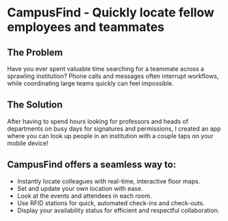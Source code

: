 # CampusFind - Quickly locate fellow employees and teammates

## The Problem

Have you ever spent valuable time searching for a teammate across a sprawling 
institution? Phone calls and messages often interrupt workflows, while coordinating large teams quickly can feel impossible.

## The Solution

After having to spend hours looking for professors and heads of departments 
on busy days for signatures and permissions, I created an app where 
you can look up people in an institution with a couple taps on your mobile device!

## CampusFind offers a seamless way to:

- Instantly locate colleagues with real-time, interactive floor maps.  
- Set and update your own location with ease.  
- Look at the events and attendees in each room.  
- Use RFID stations for quick, automated check-ins and check-outs.  
- Display your availability status for efficient and respectful collaboration.  

